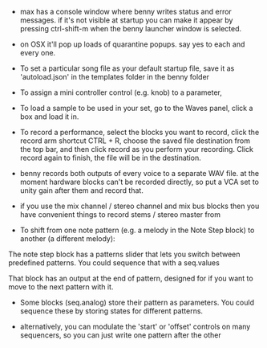 - max has a console window where benny writes status and error messages. if it's not visible at startup you can make it appear by pressing ctrl-shift-m when the benny launcher window is selected.

- on OSX it'll pop up loads of quarantine popups. say yes to each and every one. 

- To set a particular song file as your default startup file, save it as 'autoload.json' in the templates folder in the benny folder


- To assign a mini controller control (e.g. knob) to a parameter, 



- To load a sample to be used in your set, go to the Waves panel, click a box and load it in.



- To record a performance, select the blocks you want to record, click the record arm shortcut CTRL + R, choose the saved file destination from the top bar, and then click record as you perform your recording. Click record again to finish, the file will be in the destination.
- benny records both outputs of every voice to a separate WAV file. at the moment hardware blocks can't be recorded directly, so put a VCA set to unity gain after them and record that.
- if you use the mix channel / stereo channel and mix bus blocks then you have convenient things to record stems / stereo master from



- To shift from one note pattern (e.g. a melody in the Note Step block) to another (a different melody):


The note step block has a patterns slider that lets you switch between predefined patterns. You could sequence that with a seq.values

That block has an output at the end of pattern, designed for if you want to move to the next pattern with it.

- Some blocks (seq.analog) store their pattern as parameters. You could sequence these by storing states for different patterns.

- alternatively, you can modulate the 'start' or 'offset' controls on many sequencers, so you can just write one pattern after the other
